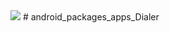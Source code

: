 <img src="https://raw.github.com/TeamBliss-LP/android/lp5.1/bliss-logo.png">
# android_packages_apps_Dialer

